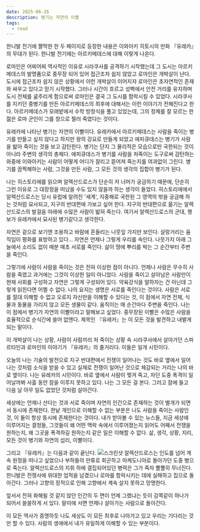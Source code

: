 ```yaml
---
date: 2025-06-26
description: 병기는 자연의 이빨
tags:
  - read
---
```

한니발 전기에 짤막한 한 두 페이지로 등장한 내용은 이와아키 히토시의 만화 『유레카』의 무대가 된다. 한니발 전기에는 아르키메데스에 대해 이렇게 나온다. 

로마인은 어찌어찌 역사적인 이유로 시라쿠사를 공격하기 시작했는데 그 도시는 아르키메데스의 발명품으로 중무장 되어 있어 접근조차 쉽지 않았고 로마인은 개박살이 난다. 도시에 접근조차 쉽지 않은 상황에서 이런 개박살이 이어지자 로마인은 초자연적인 존재와 싸우고 있다고 믿기 시작했다. 그러나 시간이 흐르고 성벽에서 안전 거리를 유지하며 도시 전체를 굶주리게 함으로써 로마인은 결국 그 도시를 함락시킬 수 있었다. 시라쿠사를 지키던 중병기를 만든 아르키메데스의 최후에 대해서는 이런 이야기가 전해진다고 한다. 아르키메데스가 모래밭에서 수학 방정식을 풀고 있었는데, 그의 정체를 잘 모르는 한 젊은 로마 군인이 그를 창으로 찔러 죽였다는 것이다.

유레카에 나타난 병기는 자연의 이빨이다. 유레카에서 아르키메데스는 사람을 죽이는 병기를 만들고 싶지 않다고 하지만 왕의 강요로 만들게 되었고 에피큐데스는 병기가 사람을 밟아 죽이는 것을 보고 감탄한다. 병기는 단지 그 물리적은 모습으로만 국한되는 것이 아니라 주변의 생각의 총체다. 에피큐데스가 병기를 사람을 처죽이는 도구로써 감탄하는 와중에 이와아키는 사람이 어떻게 어디가 잘리고 뜯어져 죽는지를 여과없이 그린다. 병기를 끔찍해하는 사람, 그것을 만든 사람, 그 모든 것의 생각의 집합이 병기가 된다.

나는 히스토리에를 읽으며 알렉산드로스가 단순히 저 너머가 궁금하기 때문에, 단순히 그런 이유로 그 대장정을 떠났을 수도 있지 않을까 하는 생각이 들었다. 히스토리에에서 알렉산드로스는 당시 유럽에 알려진 '세계', 지중해로 국한된 그 영역의 밖을 궁금해 하는 것처럼 묘사되고, 지구의 반대편에 가보고 싶어 한다. 지구의 반대편으로 옮기는 알렉산드로스의 발걸음 아래에 수많은 사람이 밟혀 죽는다. 여기서 알렉산드로스의 군대, 행보가 유레카에서 묘사된 병기같다고 생각한다. 

자연은 겉으로 보기엔 조용하고 바람에 흔들리는 나뭇잎 가지만 보인다. 살랑거리는 움직임이 평화를 표방하고 있다... 자연은 언제나 그렇게 우리를 속인다. 나뭇가지 아래 그늘에서 소리도 없이 매분 매초 서로를 죽인다. 삶이 땅에 뿌리를 박는 그 순간부터 주변을 죽인다. 

그렇기에 사람이 사람을 죽이는 것은 전혀 이상한 점이 아니다. 언제나 사람은 무수히 사람을 죽였고 과거에는 그것이 이상한 일이 아니었다. 
사람을 죽이고 살아남은 사람만이 현재 사회를 구성하고 자연은 그렇게 구성되어 있다. 약육강식을 말하자는 건 아닌데 그렇게 읽힌다면 어쩔 수 없다. 나의 요지는 생명은 서로를 죽인다는 것이다. 사람은 서로를 절대 이해할 수 없고 오로지 자신만을 이해할 수 있다는 것, 이 점에서 자연 전체, 식물과 동물을 가리지 않고 모든 생물이 같다. 움직이는 매 순간마다 주변을 죽인다. 나는 이 점에서 병기가 자연의 이빨이라고 말해보고 싶었다. 중무장된 이빨은 수많은 사람을 효율적으로 순식간에 쓸어 없앤다. 제목인 『유레카』는 이 모든 것을 발견하고 내뱉게 되는 말이다.

이 개박살이 나는 상황, 사람이 사람끼리 처 죽이는 상황 속 시라쿠사에서 살아가던 스파르타인과 로마인의 이야기가 『유레카』의 줄거리다. 이들은 일개 시민이다.

오늘의 나는 기술의 발전으로 지구 반대편에서 전쟁이 일어나는 것도 바로 옆에서 일어나는 것처럼 소식을 받을 수 있고 실제로 전쟁이 일어난 것으로 체감되는 거리는 나의 바로 옆이다. 나는 유레카의 시민이다. 바로 옆에서 사람이 찢겨 죽고, 자던 도중 폭격이 일어날까봐 사흘 동안 잠을 이루지 못하고 있다. 나는 그 모든 걸 본다. 그러고 잠에 들고 다음 날 아무 일도 없었던 것처럼 살아간다.

세상에는 언제나 산다는 것과 서로 죽이며 자연의 인간으로 존재하는 것이 별개가 되면서 동시에 존재한다. 한낱 개인으로 이해할 수 없는 부분은 나도 사람을 죽이는 사람인 것, 이 둘이 항상 동시에 존재한다는 것이다. 내가 받아볼 수 있는 뉴스들, 지금 세상에 이루어지는 결정들, 그것들이 왜 어떤 맥락 속에서 이루어졌는지 읽어도 어째서 전쟁을 원하는지, 왜 그곳을 폭격하길 원하는지 같은 일은 이해할 수 없다. 삶, 생각, 상황, 지리, 모든 것이 병기와 자연의 섭리, 이빨이다.

그리고 『유레카』는 다음과 같이 끝난다.
![스크린샷](/img/note/eureka.jpeg)
알렉산드로스는 인도를 넘어 계속 원정을 떠나고 싶었으나 부하들의 만류로 회군하고 마케도니아로 돌아가던 도중 병으로 죽는다. 알렉산드로스의 지휘 하에 결집되어있던 병력은 그가 죽자 뿔뿔히 무너진다. 한니발은 전쟁사에 위대한 업적을 남겼으나 로마를 함락시키는 데에 실패하고 집으로 돌아간다. 그러나 고향의 정적으로 인해 고향에서 계속 살지 못하고 망명한다.

앞서서 전혀 화해될 것 같지 않던 인간의 두 면이 언제 그랬냐는 듯이 감쪽같이 하나가 되어서 쓸쓸하게 서 있다. 말미에 서면 언제나 살아가는 사람으로 돌아간다.

이 모든 역사가 증명하듯 나도 세상도 이 모든 최후로 나아가고 있고 우리는 기다리는 것만 할 수 있다. 사람의 생애에서 내가 유일하게 이해할 수 있는 부분이다. 
